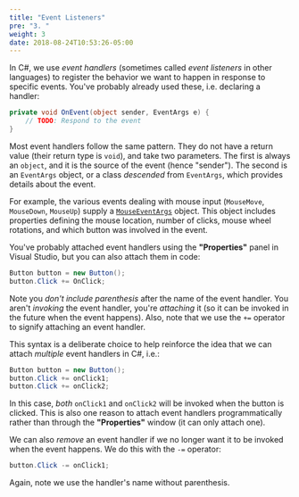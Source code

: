 ```yaml
---
title: "Event Listeners"
pre: "3. "
weight: 3
date: 2018-08-24T10:53:26-05:00
---
```


In C#, we use _event handlers_ (sometimes called _event listeners_ in other languages) to register the behavior we want to happen in response to specific events.  You've probably already used these, i.e. declaring a handler:

```csharp
private void OnEvent(object sender, EventArgs e) {
    // TODO: Respond to the event
}
```

Most event handlers follow the same pattern.  They do not have a return value (their return type is `void`), and take two parameters.  The first is always an `object`, and it is the source of the event (hence "sender").  The second is an `EventArgs` object, or a class _descended_ from `EventArgs`, which provides details about the event.

For example, the various events dealing with mouse input (`MouseMove`, `MouseDown`, `MouseUp`) supply a [`MouseEventArgs`](https://docs.microsoft.com/en-us/dotnet/api/system.windows.forms.mouseeventargs?view=netcore-3.1) object.  This object includes properties defining the mouse location, number of clicks, mouse wheel rotations, and which button was involved in the event.

You've probably attached event handlers using the **"Properties"** panel in Visual Studio, but you can also attach them in code:

```csharp
Button button = new Button();
button.Click += OnClick;
```

Note you _don't include parenthesis_ after the name of the event handler.  You aren't _invoking_ the event handler, you're _attaching_ it (so it can be invoked in the future when the event happens).  Also, note that we use the `+=` operator to signify attaching an event handler.

This syntax is a deliberate choice to help reinforce the idea that we can attach _multiple_ event handlers in C#, i.e.:

```csharp
Button button = new Button();
button.Click += onClick1;
button.Click += onClick2;
```

In this case, _both_ `onClick1` and `onClick2` will be invoked when the button is clicked.  This is also one reason to attach event handlers programmatically rather than through the **"Properties"** window (it can only attach one).

We can also _remove_ an event handler if we no longer want it to be invoked when the event happens.  We do this with the `-=` operator:

```csharp
button.Click -= onClick1;
```

Again, note we use the handler's name without parenthesis.
